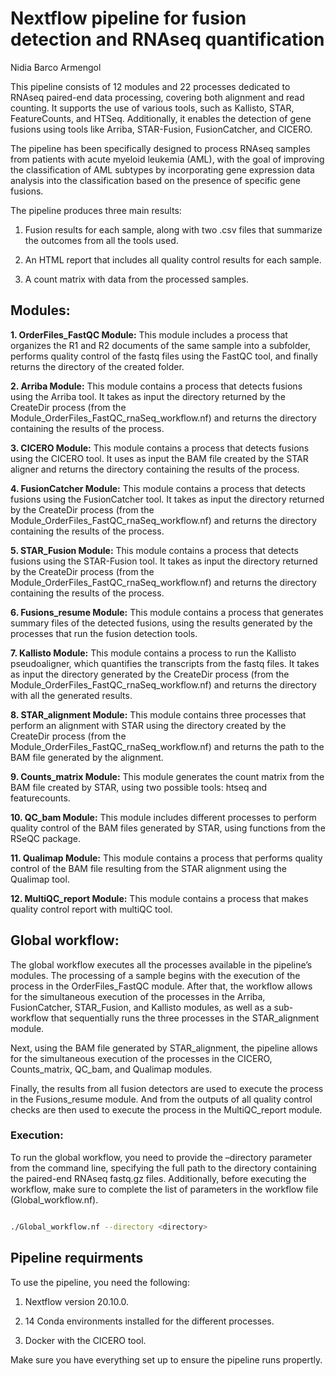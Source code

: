 Nextflow pipeline for fusion detection and RNAseq quantification
================
Nidia Barco Armengol

This pipeline consists of 12 modules and 22 processes dedicated to
RNAseq paired-end data processing, covering both alignment and read
counting. It supports the use of various tools, such as Kallisto, STAR,
FeatureCounts, and HTSeq. Additionally, it enables the detection of gene
fusions using tools like Arriba, STAR-Fusion, FusionCatcher, and CICERO.

The pipeline has been specifically designed to process RNAseq samples
from patients with acute myeloid leukemia (AML), with the goal of
improving the classification of AML subtypes by incorporating gene
expression data analysis into the classification based on the presence
of specific gene fusions.

The pipeline produces three main results:

1.  Fusion results for each sample, along with two .csv files that
    summarize the outcomes from all the tools used.

2.  An HTML report that includes all quality control results for each
    sample.

3.  A count matrix with data from the processed samples.

## Modules:

**1. OrderFiles_FastQC Module:** This module includes a process that
organizes the R1 and R2 documents of the same sample into a subfolder,
performs quality control of the fastq files using the FastQC tool, and
finally returns the directory of the created folder.

**2. Arriba Module:** This module contains a process that detects
fusions using the Arriba tool. It takes as input the directory returned
by the CreateDir process (from the
Module_OrderFiles_FastQC_rnaSeq_workflow.nf) and returns the directory
containing the results of the process.

**3. CICERO Module:** This module contains a process that detects
fusions using the CICERO tool. It uses as input the BAM file created by
the STAR aligner and returns the directory containing the results of the
process.

**4. FusionCatcher Module:** This module contains a process that detects
fusions using the FusionCatcher tool. It takes as input the directory
returned by the CreateDir process (from the
Module_OrderFiles_FastQC_rnaSeq_workflow.nf) and returns the directory
containing the results of the process.

**5. STAR_Fusion Module:** This module contains a process that detects
fusions using the STAR-Fusion tool. It takes as input the directory
returned by the CreateDir process (from the
Module_OrderFiles_FastQC_rnaSeq_workflow.nf) and returns the directory
containing the results of the process.

**6. Fusions_resume Module:** This module contains a process that
generates summary files of the detected fusions, using the results
generated by the processes that run the fusion detection tools.

**7. Kallisto Module:** This module contains a process to run the
Kallisto pseudoaligner, which quantifies the transcripts from the fastq
files. It takes as input the directory generated by the CreateDir
process (from the Module_OrderFiles_FastQC_rnaSeq_workflow.nf) and
returns the directory with all the generated results.

**8. STAR_alignment Module:** This module contains three processes that
perform an alignment with STAR using the directory created by the
CreateDir process (from the Module_OrderFiles_FastQC_rnaSeq_workflow.nf)
and returns the path to the BAM file generated by the alignment.

**9. Counts_matrix Module:** This module generates the count matrix from
the BAM file created by STAR, using two possible tools: htseq and
featurecounts.

**10. QC_bam Module:** This module includes different processes to
perform quality control of the BAM files generated by STAR, using
functions from the RSeQC package.

**11. Qualimap Module:** This module contains a process that performs
quality control of the BAM file resulting from the STAR alignment using
the Qualimap tool.

**12. MultiQC_report Module:** This module contains a process that makes
quality control report with multiQC tool.

## Global workflow:

The global workflow executes all the processes available in the
pipeline’s modules. The processing of a sample begins with the execution
of the process in the OrderFiles_FastQC module. After that, the workflow
allows for the simultaneous execution of the processes in the Arriba,
FusionCatcher, STAR_Fusion, and Kallisto modules, as well as a
sub-workflow that sequentially runs the three processes in the
STAR_alignment module.

Next, using the BAM file generated by STAR_alignment, the pipeline
allows for the simultaneous execution of the processes in the CICERO,
Counts_matrix, QC_bam, and Qualimap modules.

Finally, the results from all fusion detectors are used to execute the
process in the Fusions_resume module. And from the outputs of all
quality control checks are then used to execute the process in the
MultiQC_report module.

### Execution:

To run the global workflow, you need to provide the –directory parameter
from the command line, specifying the full path to the directory
containing the paired-end RNAseq fastq.gz files. Additionally, before
executing the workflow, make sure to complete the list of parameters in
the workflow file (Global_workflow.nf).

``` bash

./Global_workflow.nf --directory <directory> 
```

## Pipeline requirments

To use the pipeline, you need the following:

1.  Nextflow version 20.10.0.

2.  14 Conda environments installed for the different processes.

3.  Docker with the CICERO tool.

Make sure you have everything set up to ensure the pipeline runs
propertly.
